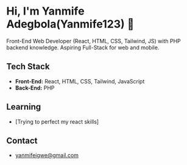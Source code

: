 # Hi, I'm Yanmife Adegbola(Yanmife123) 👋

Front-End Web Developer (React, HTML, CSS, Tailwind, JS) with PHP backend knowledge. Aspiring Full-Stack for web and mobile.

## Tech Stack
* **Front-End:** React, HTML, CSS, Tailwind, JavaScript
* **Back-End:** PHP

## Learning

* [Trying to perfect my react skills]
  
## Contact
* yanmifeigwe@gmail.com
<!---
Yanmife123/Yanmife123 is a ✨ special ✨ repository because its `README.md` (this file) appears on your GitHub profile.
You can click the Preview link to take a look at your changes.
--->
